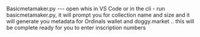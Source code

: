 Basicmetamaker.py --- open whis in VS Code or in the cli - run basicmetamaker.py, it will prompt you for collection name and size and it will generate you metadata for Ordinals wallet and doggy.market .. this will be complete ready for you to enter inscription numbers

